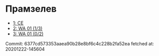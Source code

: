 # Прамзелев
- [1: CE](1.md)
- [2: WA 01 (1/3)](2.md)
- [3: WA 01 (0/2)](3.md)

Commit: 6377cd573353aaea90b28e8bf6c4c228b2fa52ea
 fetched at: 20201222-145604
